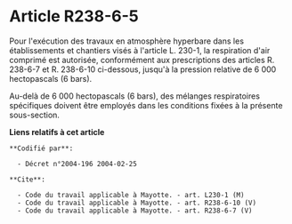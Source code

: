 # Article R238-6-5

Pour l'exécution des travaux en atmosphère hyperbare dans les établissements et chantiers visés à l'article L. 230-1, la
respiration d'air comprimé est autorisée, conformément aux prescriptions des articles R. 238-6-7 et R. 238-6-10 ci-dessous,
jusqu'à la pression relative de 6 000 hectopascals (6 bars).

Au-delà de 6 000 hectopascals (6 bars), des mélanges respiratoires spécifiques doivent être employés dans les conditions
fixées à la présente sous-section.

**Liens relatifs à cet article**

	**Codifié par**:

	  - Décret n°2004-196 2004-02-25

	**Cite**:

	  - Code du travail applicable à Mayotte. - art. L230-1 (M)
	  - Code du travail applicable à Mayotte. - art. R238-6-10 (V)
	  - Code du travail applicable à Mayotte. - art. R238-6-7 (V)
